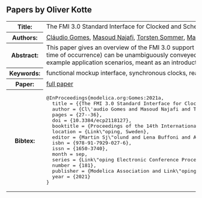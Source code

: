 ## Papers by Oliver Kotte
<table><tr><th>Title:</th>
<td>The FMI 3.0 Standard Interface for Clocked and Scheduled Simulations</td>
</tr>
<tr><th>Authors:</th>
<td>
<a href="/proceedings/authors/ClaudioGomes">Cláudio Gomes</a>, <a href="/proceedings/authors/MasoudNajafi">Masoud Najafi</a>, <a href="/proceedings/authors/TorstenSommer">Torsten Sommer</a>, <a href="/proceedings/authors/MatthiasBlesken">Matthias Blesken</a>, <a href="/proceedings/authors/IrinaZacharias">Irina Zacharias</a>, <a href="/proceedings/authors/OliverKotte">Oliver Kotte</a>, <a href="/proceedings/authors/PierreR.Mai">Pierre R. Mai</a>, <a href="/proceedings/authors/KlausSchuch">Klaus Schuch</a>, <a href="/proceedings/authors/KarlWernersson">Karl Wernersson</a>, <a href="/proceedings/authors/ChristianBertsch">Christian Bertsch</a>, <a href="/proceedings/authors/TorstenBlochwitz">Torsten Blochwitz</a> and <a href="/proceedings/authors/AndreasJunghanns">Andreas Junghanns</a></td>
</tr>
<tr><th>Abstract:</th>
<td>This paper gives an overview of the FMI 3.0 support for two kinds of clock-based simulations: Synchronous Clocked Simulation, and Scheduled Execution.
The former is used when the information about multiple simultaneous events (cause and exact time of occurrence) can be unambiguously conveyed.
The later facilitates real-time simulations comprising multiple black-box models, by allowing fine grained control over the computation time of sub-models.
A formalization is presented along with example application scenarios, meant as an introduction to the conceptualization of clocks in the FMI Standard.</td></tr>
<tr><th>Keywords:</th>
<td>functional mockup interface, synchronous clocks, reactive systems, real-time simulation, scheduling, real-time operating system</td></tr>
<tr><th>Paper:</th>
<td><a href="https://doi.org/10.3384/ecp2118127">full paper</a></td>
</tr>
<tr><th>Bibtex:</th>
<td><pre>
@InProceedings{modelica.org:Gomes:2021a,
  title = {{The FMI 3.0 Standard Interface for Clocked and Scheduled Simulations}},
  author = {Cl\&#x27;audio Gomes and Masoud Najafi and Torsten Sommer and Matthias Blesken and Irina Zacharias and Oliver Kotte and Pierre R. Mai and Klaus Schuch and Karl Wernersson and Christian Bertsch and Torsten Blochwitz and Andreas Junghanns},
  pages = {27--36},
  doi = {10.3384/ecp2118127},
  booktitle = {Proceedings of the 14th International Modelica Conference},
  location = {Link\&quot;oping, Sweden},
  editor = {Martin Sj\&quot;olund and Lena Buffoni and Adrian Pop and Lennart Ochel},
  isbn = {978-91-7929-027-6},
  issn = {1650-3740},
  month = sep,
  series = {Link\&quot;oping Electronic Conference Proceedings},
  number = {181},
  publisher = {Modelica Association and Link\&quot;oping University Electronic Press},
  year = {2021}
}
</pre></td></tr>
</table><br>
